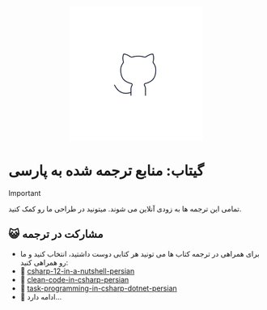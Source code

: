 <div align="center">

<img src="src/readme/Gitab.png">
</div>


# گیتاب: منابع ترجمه شده به پارسی

> [!IMPORTANT]
> تمامی این ترجمه ها به زودی آنلاین می شوند. میتونید در طراحی ما رو کمک کنید.

## 😺 مشارکت در ترجمه
+ برای همراهی در ترجمه کتاب ها می تونید هر کتابی دوست داشتید، انتخاب کنید و ما رو همراهی کنید:
+ 
  🔗  [csharp-12-in-a-nutshell-persian](https://github.com/hheydarian/csharp-12-in-a-nutshell-persian)
+
  🔗  [clean-code-in-csharp-persian](https://github.com/hheydarian/clean-code-in-csharp-persian)
+
  🔗  [task-programming-in-csharp-dotnet-persian](https://github.com/hheydarian/task-programming-in-csharp-dotnet-persian)
+
  🔗 ادامه دارد...
